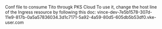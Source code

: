 Conf file to consume Tito througk PKS Cloud
To use it, change the host line of the Ingress resource by following this doc: vince-dev-7e5b1578-307d-11e9-817b-0a5a57836034.3d1c7171-5a92-4a59-80d5-605db5b53df0.vke-user.com
